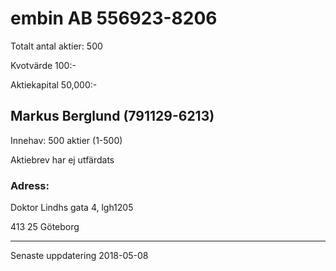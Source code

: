 # embin AB 556923-8206

Totalt antal aktier: 500

Kvotvärde 100:-

Aktiekapital 50,000:-

## Markus Berglund (791129-6213)
Innehav: 500 aktier (1-500)

Aktiebrev har ej utfärdats

### Adress:
Doktor Lindhs gata 4, lgh1205

413 25 Göteborg

-------------------
Senaste uppdatering 2018-05-08
